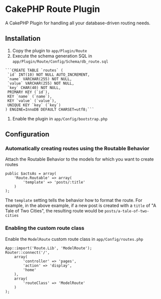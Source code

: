 # CakePHP Route Plugin

A CakePHP Plugin for handling all your database-driven routing needs.

## Installation

1.   Copy the plugin to ``app/Plugin/Route``
1.   Execute the schema generation SQL in ``app/Plugin/Route/Config/Schema/db_route.sql``

    ```CREATE TABLE `routes` (
     `id` INT(10) NOT NULL AUTO_INCREMENT,
     `name` VARCHAR(255) NOT NULL,
     `value` VARCHAR(255) NOT NULL,
     `key` CHAR(40) NOT NULL,
     PRIMARY KEY (`id`),
     KEY `name` (`name`),
     KEY `value` (`value`),
     UNIQUE KEY `key` (`key`)
    ) ENGINE=InnoDB DEFAULT CHARSET=utf8;```

1.   Enable the plugin in ``app/Config/bootstrap.php``

## Configuration

### Automatically creating routes using the Routable Behavior

Attach the Routable Behavior to the models for which you want to create routes

    public $actsAs = array(
        'Route.Routable' => array(
            'template' => 'posts/:title'
        )
    );

The ``template`` setting tells the behavior how to format the route. For example, in the above example, if a new post is created with a ``title`` of "A Tale of Two Cities", the resulting route would be ``posts/a-tale-of-two-cities``

### Enabling the custom route class

Enable the ``ModelRoute`` custom route class in ``app/Config/routes.php``

    App::import('Route.Lib', 'ModelRoute');
    Router::connect('/',
        array(
            'controller' => 'pages',
            'action' => 'display',
            'home'
        ),
        array(
            'routeClass' => 'ModelRoute'
        )
    );

